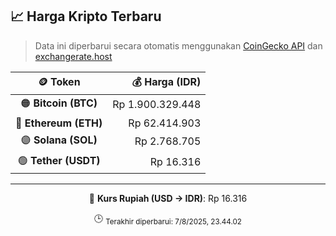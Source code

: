 

<!-- HARGA_KRIPTO -->
## 📈 Harga Kripto Terbaru

> Data ini diperbarui secara otomatis menggunakan [CoinGecko API](https://www.coingecko.com/) dan [exchangerate.host](https://exchangerate.host/)

<div align="center">

| 🪙 Token | 💰 Harga (IDR) |
|:------:|---------------:|
| 🟠 **Bitcoin (BTC)**   | Rp 1.900.329.448 |
| 🔵 **Ethereum (ETH)**  | Rp 62.414.903 |
| 🟣 **Solana (SOL)**    | Rp 2.768.705 |
| 🟢 **Tether (USDT)**   | Rp 16.316 |

---

💱 **Kurs Rupiah (USD → IDR)**: Rp 16.316

🕒 <sub>Terakhir diperbarui: 7/8/2025, 23.44.02</sub>

</div>
<!-- /HARGA_KRIPTO -->